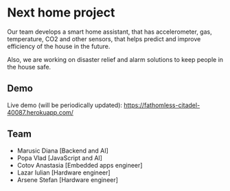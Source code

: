 # Next home project
Our team develops a smart home assistant, that has accelerometer, gas, temperature, CO2 and other sensors, that helps predict and improve efficiency of the house in the future.

Also, we are working on disaster relief and alarm solutions to keep people in the house safe.

## Demo
Live demo (will be periodically updated): https://fathomless-citadel-40087.herokuapp.com/

## Team
- Marusic Diana [Backend and AI]
- Popa Vlad [JavaScript and AI]
- Cotov Anastasia [Embedded apps engineer]
- Lazar Iulian [Hardware engineer]
- Arsene Stefan [Hardware engineer]
